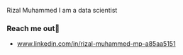 Rizal Muhammed
I am a data scientist


### Reach me out📱
- www.linkedin.com/in/rizal-muhammed-mp-a85aa5151
